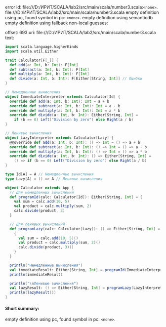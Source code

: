 error id: file:///D:/ИРИТ/SCALA/lab2/src/main/scala/number3.scala:`<none>`.
file:///D:/ИРИТ/SCALA/lab2/src/main/scala/number3.scala
empty definition using pc, found symbol in pc: `<none>`.
empty definition using semanticdb
empty definition using fallback
non-local guesses:

offset: 693
uri: file:///D:/ИРИТ/SCALA/lab2/src/main/scala/number3.scala
text:
```scala
import scala.language.higherKinds
import scala.util.Either

trait Calculator[F[_]] {
  def add(a: Int, b: Int): F[Int]
  def subtract(a: Int, b: Int): F[Int]
  def multiply(a: Int, b: Int): F[Int]
  def divide(a: Int, b: Int): F[Either[String, Int]] // Ошибки
}

// Немедленные вычисления
object ImmediateInterpreter extends Calculator[Id] {
  override def add(a: Int, b: Int): Int = a + b
  override def subtract(a: Int, b: Int): Int = a - b
  override def multiply(a: Int, b: Int): Int = a * b
  override def divide(a: Int, b: Int): Either[String, Int] =
    if (b == 0) Left("Division by zero") else Right(a / b)
}

// Ленивые вычисления
object LazyInterpreter extends Calculator[Lazy] {
  @@override def add(a: Int, b: Int): () => Int = () => a + b
  override def subtract(a: Int, b: Int): () => Int = () => a - b
  override def multiply(a: Int, b: Int): () => Int = () => a * b
  override def divide(a: Int, b: Int): () => Either[String, Int] =
    () => if (b == 0) Left("Division by zero") else Right(a / b)
}

type Id[A] = A // Немедленные вычисления
type Lazy[A] = () => A // Ленивые вычисления

object Calculator extends App {
  // Для немедленных вычислений
  def programId(calc: Calculator[Id]): Either[String, Int] = {
    val sum = calc.add(10, 5)
    val product = calc.multiply(sum, 2)
    calc.divide(product, 3)
  }

  // Для ленивых вычислений
  def programLazy(calc: Calculator[Lazy]): () => Either[String, Int] = { () =>
    {
      val sum = calc.add(10, 5)()
      val product = calc.multiply(sum, 2)()
      calc.divide(product, 3)()
    }
  }

  println("Немедленные вычисления")
  val immediateResult: Either[String, Int] = programId(ImmediateInterpreter)
  println(immediateResult)

  println("\nЛенивые вычисления")
  val lazyResult: () => Either[String, Int] = programLazy(LazyInterpreter)
  println(lazyResult())
}

```


#### Short summary: 

empty definition using pc, found symbol in pc: `<none>`.